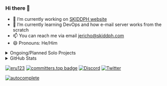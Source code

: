 <h3>Hi there 👋</h3>

- 🔭 I’m currently working on [SKIDDPH website](https://skiddph.com)
- 🌱 I’m currently learning DevOps and how e-mail server works from the scratch
- 📫 You can reach me via email [jericho@skiddph.com](mailto:Jericho<jericho@skiddph.com>)
- 😄 Pronouns: He/Him

<details>
 <summary>Ongoing/Planned Solo Projects</summary>
 - [Knights](https://github.com/eru123/knights) (`Private`) - An Integrated Management System for Educational Instituition, this includes HR Solutions, Finance Management, School Registrar, Employees and Students Portal, Inventory System, POS System and Plugin System for third party features and usage.
 - [Wyue](https://github.com/eru123/wyue) - A PHP Framework for creating Applications with Vite.
</details>

<details>
<summary>GitHub Stats</summary>

[![profile-summary](https://github-profile-summary-cards.vercel.app/api/cards/profile-details?username=eru123&theme=github_dark&card_width=500px)](https://github.com/eru123)

[![profile-summary](https://github-readme-stats.vercel.app/api/top-langs/?username=eru123&layout=compact&langs_count=10&hide_border=true&theme=github_dark)](https://github.com/eru123)

[![profile-summary](https://github-profile-trophy.vercel.app/?username=eru123&theme=nord&row=2&column=4&no-frame=true)](https://github.com/eru123)

[![profile-summary](https://github-readme-stats.vercel.app/api?username=eru123&show_icons=true&hide_border=true&theme=github_dark&include_all_commits=true&custom_title=Github%20Stats&rank_icon=default&card_width=500px)](https://github.com/eru123)

[![profile-summary](https://github-readme-streak-stats.herokuapp.com/?user=eru123&theme=github_dark&date_format=M[,%20Y]&hide_border=true&fire=tomato)](https://github.com/eru123)

[![profile-summary](https://codeium.com/profile/jericho/card.png)](https://codeium.com/profile/jericho)

<a href="https://gitroll.io/profile/uxE5zHNonc7OQfTpwgFgfaClgBs42" target="_blank"><img src="https://gitroll.io/api/badges/profiles/v1/uxE5zHNonc7OQfTpwgFgfaClgBs42" alt="GitRoll Profile Badge"/></a>
</details>


[![eru123](https://komarev.com/ghpvc/?username=eru123&color=blue)](https://github.com/eru123)
[![committers.top badge](https://user-badge.committers.top/philippines/eru123.svg)](https://user-badge.committers.top/philippines/eru123)
[![Discord](https://img.shields.io/discord/823693851696037899.svg?label=&logo=discord&logoColor=ffffff&color=7389D8&labelColor=6A7EC2)](https://discord.gg/ugSanJu5BJ)
[![Twitter](https://img.shields.io/twitter/follow/jericho_dev?label=Twitter&style=social)](https://twitter.com/jericho_dev)

[![autocomplete](https://codeium.com/badges/user/jericho/autocomplete)](https://codeium.com/profile/jericho)
<!-- [![streak](https://codeium.com/badges/v2/user/jericho/streak)](https://codeium.com/profile/jericho) -->

